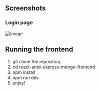 ## Screenshots

### Login page
![image](https://github.com/lucasmndca/react-antd-express-mongo/assets/58034066/3fddc0d7-9364-4fd9-bbc7-9fa47bd11a96)

## Running the frontend

1. git clone the repository
2. cd react-antd-express-mongo-frontend
3. npm install
4. npm run dev
5. enjoy!

